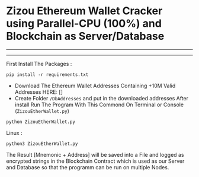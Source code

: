 # Zizou Ethereum Wallet Cracker using Parallel-CPU (100%) and Blockchain as Server/Database
----
---
First Install The Packages :
```
pip install -r requirements.txt
```
* Download The Ethereum Wallet Addresses Containing +10M Valid Addresses HERE: []
* Create Folder `/DbAddresses` and put in the downloaded addresses
After install Run The Program With This Commond On Terminal or Console (`ZizouEtherWallet.py`)
```
python ZizouEtherWallet.py
```
Linux :
```
python3 ZizouEtherWallet.py
```
The Result [Mnemonic + Address] will be saved into a File and logged as encrypted strings in the Blockchain Contract which is used as our Server and Database so that the programm can be run on multiple Nodes.
